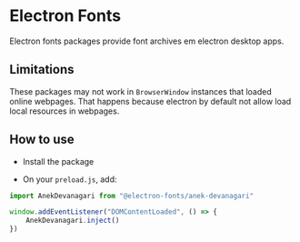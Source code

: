 # Electron Fonts

Electron fonts packages provide font archives em electron desktop apps.

## Limitations

These packages may not work in `BrowserWindow` instances that loaded online webpages. That happens because electron by default not allow load local resources in webpages.

## How to use

* Install the package

* On your `preload.js`, add:

```ts
import AnekDevanagari from "@electron-fonts/anek-devanagari"

window.addEventListener("DOMContentLoaded", () => {
    AnekDevanagari.inject()
})
```